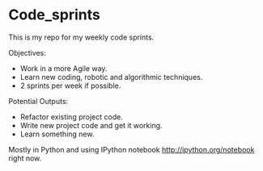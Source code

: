 Code_sprints
============

This is my repo for my weekly code sprints.

Objectives:
- Work in a more Agile way.
- Learn new coding, robotic and algorithmic techniques.
- 2 sprints per week if possible.
 
Potential Outputs:
- Refactor existing project code.
- Write new project code and get it working. 
- Learn something new.

Mostly in Python and using IPython notebook http://ipython.org/notebook right now.
